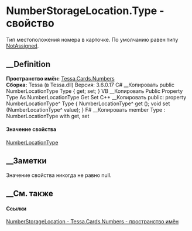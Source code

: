 # NumberStorageLocation.Type - свойство
Тип местоположения номера в карточке. По умолчанию равен типу
[NotAssigned](F_Tessa_Cards_Numbers_NumberLocationTypes_NotAssigned.htm).
## __Definition
 **Пространство имён:** [Tessa.Cards.Numbers](N_Tessa_Cards_Numbers.htm)  
 **Сборка:** Tessa (в Tessa.dll) Версия: 3.6.0.17
C# __Копировать
     public NumberLocationType Type { get; set; }
VB __Копировать
     Public Property Type As NumberLocationType
    	Get
    	Set
C++ __Копировать
     public:
    property NumberLocationType^ Type {
    	NumberLocationType^ get ();
    	void set (NumberLocationType^ value);
    }
F# __Копировать
     member Type : NumberLocationType with get, set
#### Значение свойства
[NumberLocationType](T_Tessa_Cards_Numbers_NumberLocationType.htm)
##  __Заметки
Значение свойства никогда не равно null.
## __См. также
#### Ссылки
[NumberStorageLocation - ](T_Tessa_Cards_Numbers_NumberStorageLocation.htm)
[Tessa.Cards.Numbers - пространство имён](N_Tessa_Cards_Numbers.htm)
